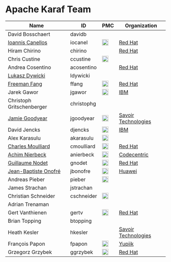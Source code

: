 # Apache Karaf Team

| Name | ID | PMC | Organization |
|------|----|-----|--------------|
| David Bosschaert | davidb | |
| [Ioannis Canellos](http://iocanel.blogspot.com/) | iocanel | <img src="img/check-mark.png" width="20px"/> | [Red Hat](http://www.redhat.com/) |
| Hiram Chirino | chirino | | [Red Hat](http://www.redhat.com/) |
| Chris Custine | ccustine | <img src="img/check-mark.png" width="20px"/> | |
| Andrea Cosentino | acosentino | | [Red Hat](http://www.redhat.com/) |
| [Lukasz Dywicki](http://blog.code-house.org/) | ldywicki | | |
| [Freeman Fang](http://freemanfang.blogspot.com/) | ffang | <img src="img/check-mark.png" width="20px"/> | [Red Hat](http://www.redhat.com/) |
| Jarek Gawor | jgawor | <img src="img/check-mark.png" width="20px"/> | [IBM](http://www.ibm.com/) |
| Christoph Gritschenberger | christophg | | |
| [Jamie Goodyear](http://icodebythesea.blogspot.com/) | jgoodyear | <img src="img/check-mark.png" width="20px"/> | [Savoir Technologies](http://www.savoirtech.com/) |
| David Jencks | djencks | <img src="img/check-mark.png" width="20px"/> | [IBM](http://www.ibm.com/) |
| Alex Karasulu | akarasulu | <img src="img/check-mark.png" width="20px"/> | |
| [Charles Moulliard](http://cmoulliard.blogspot.com/) | cmoulliard | <img src="img/check-mark.png" width="20px"/> | [Red Hat](http://www.redhat.com/) |
| [Achim Nierbeck](http://notizblog.nierbeck.de/) | anierbeck | <img src="img/check-mark.png" width="20px"/> | [Codecentric](http://codecentric.de/) |
| [Guillaume Nodet](http://gnodet.blogspot.com/) | gnodet | <img src="img/check-mark.png" width="20px"/> | [Red Hat](http://www.redhat.com/) |
| [Jean-Baptiste Onofré](http://nanthrax.blogspot.com/) | jbonofre | <img src="img/check-mark.png" width="20px"/> | [Huawei](http://www.huawei.com/) |
| Andreas Pieber | pieber | <img src="img/check-mark.png" width="20px"/> | |
| James Strachan | jstrachan | | |
| Christian Schneider | cschneider | <img src="img/check-mark.png" width="20px"/> | |
| Adrian Trenaman | | | |
| Gert Vanthienen | gertv | <img src="img/check-mark.png" width="20px"/> | [Red Hat](http://www.redhat.com/) |
| Brian Topping | btopping | | |
| Heath Kesler | hkesler | | [Savoir Technologies](http://www.savoirtech.com/) |
| François Papon | fpapon | <img src="img/check-mark.png" width="20px"/> | [Yupiik](https://www.yupiik.com/) |
| Grzegorz Grzybek | ggrzybek | <img src="img/check-mark.png" width="20px"/> | [Red Hat](http://www.redhat.com/) |
